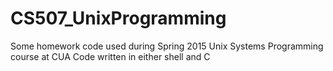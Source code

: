 # CS507_UnixProgramming

Some homework code used during Spring 2015 Unix Systems Programming course at CUA
Code written in either shell and C
